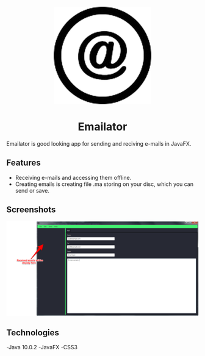 <p align="center">
  <img src="/src/img/icon.png" width="256">
</p>

<div align="center">
  <h1>Emailator</h1>
</div>  

Emailator is good looking app for sending and reciving e-mails in JavaFX.

## Features
- Receiving e-mails and accessing them offline.
- Creating emails is creating file .ma  storing on your disc, which you can send or save.

## Screenshots
<img src="/src/img/mainWindow2.png" width="pixels"/>

## Technologies
-Java 10.0.2
-JavaFX
-CSS3
